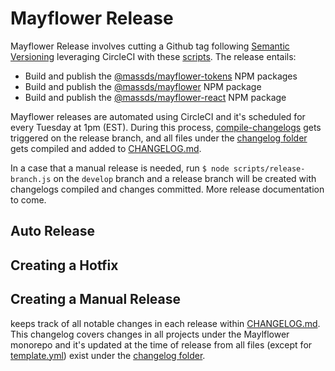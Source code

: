 # Mayflower Release

Mayflower Release involves cutting a Github tag following [Semantic Versioning](./versioning.md) leveraging CircleCI with these [scripts](/scripts). The release entails:
- Build and publish the [@massds/mayflower-tokens]() NPM packages
- Build and publish the [@massds/mayflower]() NPM package
- Build and publish the [@massds/mayflower-react]() NPM package

Mayflower releases are automated using CircleCI and it's scheduled for every Tuesday at 1pm (EST). During this process, [compile-changelogs](../../scripts/compile-changelogs.js) gets triggered on the release branch, and all files under the [changelog folder](../../changelogs) gets compiled and added to [CHANGELOG.md](../../CHANGELOG.md).

In a case that a manual release is needed, run `$ node scripts/release-branch.js`  on the `develop` branch and a release branch will be created with changelogs compiled and changes committed. More release documentation to come.


## Auto Release

## Creating a Hotfix

## Creating a Manual Release

keeps track of all notable changes in each release within [CHANGELOG.md](../../CHANGELOG.md). This changelog covers changes in all projects under the Maylflower monorepo and it's updated at the time of release from all files (except for [template.yml](../../changelogs/template.yml)) exist under the [changelog folder](../../changelogs).
